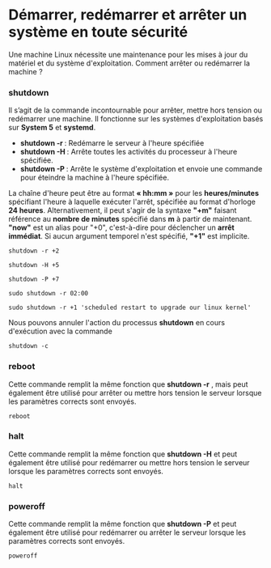 # Démarrer, redémarrer et arrêter un système en toute sécurité

Une machine Linux nécessite une maintenance pour les mises à jour du matériel et du système d'exploitation. Comment arrêter ou redémarrer la machine ?

### shutdown

Il s’agit de la commande incontournable pour arrêter, mettre hors tension ou redémarrer une machine. Il fonctionne sur les systèmes d'exploitation basés sur **System 5** et **systemd**.

- **shutdown -r <TIME>** : Redémarre le serveur à l'heure spécifiée
- **shutdown -H <TIME>** : Arrête toutes les activités du processeur à l'heure spécifiée.
- **shutdown -P <TIME>** : Arrête le système d'exploitation et envoie une commande pour éteindre la machine à l'heure spécifiée.

La chaîne d'heure peut être au format **« hh:mm »** pour les **heures/minutes** spécifiant l'heure à laquelle exécuter l'arrêt, spécifiée au format d'horloge **24 heures**. Alternativement, il peut s'agir de la syntaxe **"+m"** faisant référence au **nombre de minutes** spécifié dans **m** à partir de maintenant. **"now"** est un alias pour "+0", c'est-à-dire pour déclencher un **arrêt immédiat**. Si aucun argument temporel n'est spécifié, **"+1"** est implicite.

```
shutdown -r +2
```

```
shutdown -H +5
```

```
shutdown -P +7
```

```
sudo shutdown -r 02:00
```

```
sudo shutdown -r +1 'scheduled restart to upgrade our linux kernel'
```

Nous pouvons annuler l'action du processus **shutdown** en cours d'exécution avec la commande 

```
shutdown -c
```

### reboot

Cette commande remplit la même fonction que **shutdown -r** , mais peut également être utilisé pour arrêter ou mettre hors tension le serveur lorsque les paramètres corrects sont envoyés.

```
reboot
```

### halt

Cette commande remplit la même fonction que **shutdown -H** et peut également être utilisé pour redémarrer ou mettre hors tension le serveur lorsque les paramètres corrects sont envoyés.

```
halt
```

### poweroff

Cette commande remplit la même fonction que **shutdown -P** et peut également être utilisé pour redémarrer ou arrêter le serveur lorsque les paramètres corrects sont envoyés.

```
poweroff
```